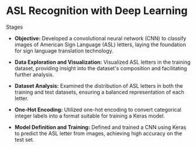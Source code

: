 # ASL Recognition with Deep Learning


Stages

- **Objective:** Developed a convolutional neural network (CNN) to classify images of American Sign Language (ASL) letters, laying the foundation for sign language translation technology.

- **Data Exploration and Visualization:** Visualized ASL letters in the training dataset, providing insight into the dataset's composition and facilitating further analysis.

- **Dataset Analysis:** Examined the distribution of ASL letters in both the training and test datasets, ensuring a balanced representation of each letter.

- **One-Hot Encoding:** Utilized one-hot encoding to convert categorical integer labels into a format suitable for training a Keras model.

- **Model Definition and Training:** Defined and trained a CNN using Keras to predict the ASL letter from images, achieving high accuracy on the test set.





